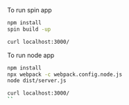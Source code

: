 To run spin app

```bash
npm install 
spin build -up

curl localhost:3000/
```

To run node app 

```bash
npm install
npx webpack -c webpack.config.node.js
node dist/server.js

curl localhost:3000/
``